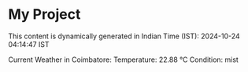 # My Project

This content is dynamically generated in Indian Time (IST): 2024-10-24 04:14:47 IST


Current Weather in Coimbatore:
Temperature: 22.88 °C
Condition: mist
